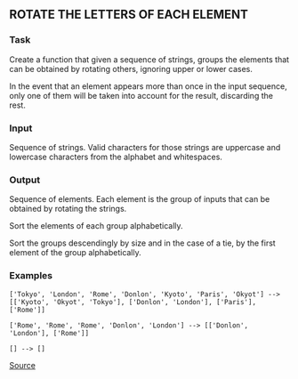 ## ROTATE THE LETTERS OF EACH ELEMENT

### Task

Create a function that given a sequence of strings, groups the elements that can be obtained by rotating others, ignoring upper or lower cases.

In the event that an element appears more than once in the input sequence, only one of them will be taken into account for the result, discarding the rest.

### Input

Sequence of strings. Valid characters for those strings are uppercase and lowercase characters from the alphabet and whitespaces.

### Output

Sequence of elements. Each element is the group of inputs that can be obtained by rotating the strings.

Sort the elements of each group alphabetically.

Sort the groups descendingly by size and in the case of a tie, by the first element of the group alphabetically.

### Examples

```text
['Tokyo', 'London', 'Rome', 'Donlon', 'Kyoto', 'Paris', 'Okyot'] --> [['Kyoto', 'Okyot', 'Tokyo'], ['Donlon', 'London'], ['Paris'], ['Rome']]

['Rome', 'Rome', 'Rome', 'Donlon', 'London'] --> [['Donlon', 'London'], ['Rome']]

[] --> []
```

[Source](https://www.codewars.com/kata/5e98712b7de14f0026ef1cc1)